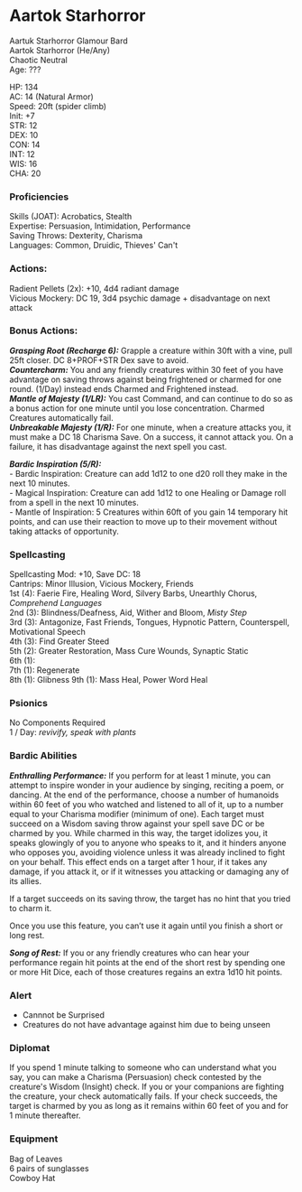 # Aartok Starhorror
Aartuk Starhorror Glamour Bard \
Aartok Starhorror (He/Any) \
Chaotic Neutral \
Age: ???

HP: 134 \
AC: 14 (Natural Armor) \
Speed: 20ft (spider climb) \
Init: +7 \
STR: 12 \
DEX: 10 \
CON: 14 \
INT: 12 \
WIS: 16 \
CHA: 20

### Proficiencies 
Skills (JOAT): Acrobatics, Stealth \
Expertise: Persuasion, Intimidation, Performance \
Saving Throws: Dexterity, Charisma \
Languages: Common, Druidic, Thieves' Can't

### Actions:
Radient Pellets (2x): +10, 4d4 radiant damage \
Vicious Mockery: DC 19, 3d4 psychic damage + disadvantage on next attack

### Bonus Actions: 
***Grasping Root (Recharge 6):*** Grapple a creature within 30ft with a vine, pull 25ft closer. DC 8+PROF+STR Dex save to avoid. \
***Countercharm:*** You and any friendly creatures within 30 feet of you have advantage on saving throws against being frightened or charmed for one round. (1/Day) instead ends Charmed and Frightened instead. \
***Mantle of Majesty (1/LR):*** You cast Command, and can continue to do so as a bonus action for one minute until you lose concentration. Charmed Creatures automatically fail. \
***Unbreakable Majesty (1/R):*** For one minute, when a creature attacks you, it must make a DC 18 Charisma Save. On a success, it cannot attack you. On a failure, it has disadvantage against the next spell you cast. 

***Bardic Inspiration (5/R):***\
\- Bardic Inspiration: Creature can add 1d12 to one d20 roll they make in the next 10 minutes.\
\- Magical Inspiration: Creature can add 1d12 to one Healing or Damage roll from a spell in the next 10 minutes.\
\- Mantle of Inspiration: 5 Creatures within 60ft of you gain 14 temporary hit points, and can use their reaction to move up to their movement without taking attacks of opportunity. 

### Spellcasting
Spellcasting Mod: +10, Save DC: 18 \
Cantrips: Minor Illusion, Vicious Mockery, Friends \
1st (4): Faerie Fire, Healing Word, Silvery Barbs, Unearthly Chorus, *Comprehend Languages* \
2nd (3): Blindness/Deafness, Aid, Wither and Bloom, *Misty Step* \
3rd (3): Antagonize, Fast Friends, Tongues, Hypnotic Pattern, Counterspell, Motivational Speech\
4th (3): Find Greater Steed \
5th (2): Greater Restoration, Mass Cure Wounds, Synaptic Static \
6th (1): \
7th (1): Regenerate \
8th (1): Glibness
9th (1): Mass Heal, Power Word Heal

### Psionics
No Components Required \
1 / Day: *revivify, speak with plants*

### Bardic Abilities
***Enthralling Performance:*** 
If you perform for at least 1 minute, you can attempt to inspire wonder in your audience by singing, reciting a poem, or dancing. At the end of the performance, choose a number of humanoids within 60 feet of you who watched and listened to all of it, up to a number equal to your Charisma modifier (minimum of one). Each target must succeed on a Wisdom saving throw against your spell save DC or be charmed by you. While charmed in this way, the target idolizes you, it speaks glowingly of you to anyone who speaks to it, and it hinders anyone who opposes you, avoiding violence unless it was already inclined to fight on your behalf. This effect ends on a target after 1 hour, if it takes any damage, if you attack it, or if it witnesses you attacking or damaging any of its allies.

If a target succeeds on its saving throw, the target has no hint that you tried to charm it.

Once you use this feature, you can’t use it again until you finish a short or long rest.

***Song of Rest:***  If you or any friendly creatures who can hear your performance regain hit points at the end of the short rest by spending one or more Hit Dice, each of those creatures regains an extra 1d10 hit points.

### Alert
- Cannnot be Surprised
- Creatures do not have advantage against him due to being unseen

### Diplomat
If you spend 1 minute talking to someone who can understand what you say, you can make a Charisma (Persuasion) check contested by the creature's Wisdom (Insight) check. If you or your companions are fighting the creature, your check automatically fails. If your check succeeds, the target is charmed by you as long as it remains within 60 feet of you and for 1 minute thereafter.

### Equipment
Bag of Leaves \
6 pairs of sunglasses \
Cowboy Hat
